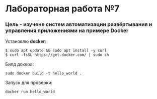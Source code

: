 # Лабораторная работа №7

### Цель - изучене систем автоматизации развёртывания и управления приложениями на примере Docker

Установлю **docker**: 
```
$ sudo apt update && sudo apt install -y curl
$ curl -fsSL https://get.docker.com/ | sudo sh
```

Билд докера:
```
sudo docker build -t hello_world .
```
Запуск для проверки:
```
docker run hello_world
```
